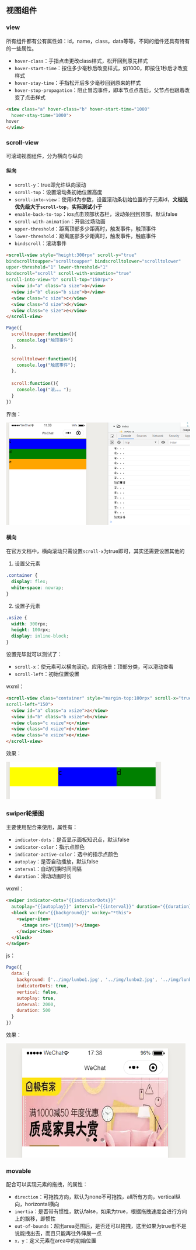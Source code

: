 ## 视图组件

### view

所有组件都有公有属性如：id，name，class，data等等，不同的组件还具有特有的一些属性。

- `hover-class`：手指点击更改class样式，松开回到原先样式
- `hover-start-time`：按住多少毫秒后改变样式，如1000，即按住1秒后才改变样式
- `hover-stay-time`：手指松开后多少毫秒回到原来的样式
- `hover-stop-propagation`：阻止冒泡事件，即本节点点击后，父节点也跟着改变了点击样式

```html
<view class="a" hover-class="b" hover-start-time="1000"
  hover-stay-time="1000">
hover
</view>
```

### scroll-view

可滚动视图组件，分为横向与纵向

#### 纵向

- `scroll-y`：true即允许纵向滚动
- `scroll-top`：设置滚动条初始位置高度
- `scroll-into-view`：使用id为参数，设置滚动条初始位置的子元素id，**文档说优先级大于`scroll-top`，实际测试小于**
- `enable-back-to-top`：ios点击顶部状态栏，滚动条回到顶部，默认false
- `scroll-with-animation`：开启过场动画
- `upper-threshold`：距离顶部多少距离时，触发事件，触顶事件
- `lower-threshold`：距离底部多少距离时，触发事件，触底事件
- `bindscroll`：滚动事件

```html
<scroll-view style="height:300rpx" scroll-y="true"
bindscrolltoupper="scrolltoupper" bindscrolltolower="scrolltolower"
upper-threshold="1" lower-threshold="1"
bindscroll="scroll" scroll-with-animation="true"
scroll-into-view="b" scroll-top="150rpx">
  <view id="a" class="a size">a</view>
  <view id="b" class="b size">b</view>
  <view class="c size">c</view>
  <view class="d size">d</view>
  <view class="e size">e</view>
</scroll-view>
```

```js
Page({
  scrolltoupper:function(){
    console.log("触顶事件")
  },

  scrolltolower:function(){
    console.log("触底事件");
  },

  scroll:function(){
    console.log("滚。。。");
  }
})
```

界面：

![1573182626917](../image/1573182626917.png)

#### 横向

在官方文档中，横向滚动只需设置`scroll-x`为true即可，其实还需要设置其他的

1. 设置父元素

```scss
.container {
  display: flex;
  white-space: nowrap;
} 
```

2. 设置子元素

```scss
.xsize {
  width: 300rpx;
  height: 100rpx;
  display: inline-block;
}
```

设置完毕就可以测试了：

- `scroll-x`：使元素可以横向滚动，应用场景：顶部分类，可以滑动查看
- `scroll-left`：初始位置设置

wxml：

```html
<scroll-view class="container" style="margin-top:100rpx" scroll-x="true"
scroll-left="150">
  <view id="a" class="a xsize">a</view>
  <view id="b" class="b xsize">b</view>
  <view class="c xsize">c</view>
  <view class="d xsize">d</view>
  <view class="e xsize">e</view>
</scroll-view>
```

效果：

![1573203269971](../image/1573203269971.png)

### swiper轮播图

主要使用<swiper>配合<swiper-item>来使用，属性有：

- `indicator-dots`：是否显示面板知识点，默认false
- `indicator-color`：指示点颜色
- `indicator-active-color`：选中的指示点颜色
- `autoplay`：是否自动播放，默认false
- `interval`：自动切换时间间隔
- `duration`：滑动动画时长

wxml：

```html
<swiper indicator-dots="{{indicatorDots}}"
  autoplay="{{autoplay}}" interval="{{interval}}" duration="{{duration}}">
  <block wx:for="{{background}}" wx:key="*this">
    <swiper-item>
      <image src="{{item}}"></image>
    </swiper-item>
  </block>
</swiper>
```

js：

```js
Page({
  data: {
    background: ['../img/lunbo1.jpg', '../img/lunbo2.jpg', '../img/lunbo3.jpg'],
    indicatorDots: true,
    vertical: false,
    autoplay: true,
    interval: 2000,
    duration: 500
  }
})
```

效果：

![1573205926796](../image/1573205926796.png)

### movable

<movable-area>配合<movable-view>可以实现元素的拖拽，<movable-view>的属性：

- `direction`：可拖拽方向，默认为none不可拖拽，all所有方向，vertical纵向，horizontal横向
- `inertia`：是否带有惯性，默认false，如果为true，根据拖拽速度会进行方向上的飘移，即惯性
- `out-of-bounds`：超出area范围后，是否还可以拖拽，这里如果为true也不是说能拽出去，而且只能再往外伸展一点
- `x，y`：定义元素在area中的初始位置